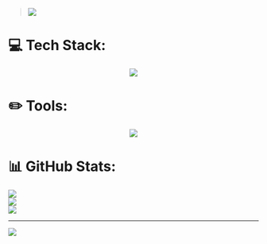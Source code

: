 > ![](https://komarev.com/ghpvc/?username=grizzey&color=green)

# 💻 Tech Stack:

<p align="center">
  <a>
    <img src="https://skillicons.dev/icons?i=js,html,css,lua,java" />
  </a>
</p>

# ✏️ Tools:

<p align="center">
  <a>
    <img src="https://skillicons.dev/icons?i=blender,ps,ai,robloxstudio,vscode" />
  </a>
</p>

# 📊 GitHub Stats:
![](https://github-readme-stats.vercel.app/api?username=Grizzey&theme=dark&hide_border=false&include_all_commits=true&count_private=true)<br/>
![](https://github-readme-streak-stats.herokuapp.com/?user=Grizzey&theme=dark&hide_border=false)<br/>
![](https://github-readme-stats.vercel.app/api/top-langs/?username=Grizzey&theme=dark&hide_border=false&include_all_commits=true&count_private=true&layout=compact)

---
[![](https://visitcount.itsvg.in/api?id=Grizzey&icon=5&color=1)](https://visitcount.itsvg.in)

<!-- Proudly created with GPRM ( https://gprm.itsvg.in ) -->
